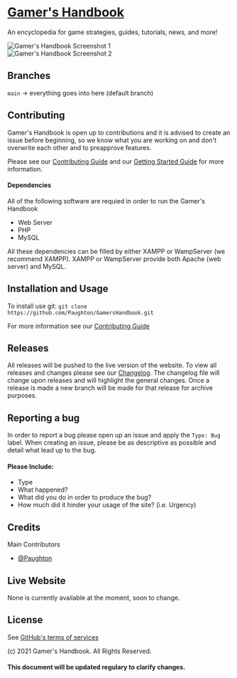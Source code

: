# <a href="">Gamer's Handbook</a>
An encyclopedia for game strategies, guides, tutorials, news, and more!

<img alt="Gamer's Handbook Screenshot 1" src="https://github.com/Paughton/GamersHandbook/blob/main/images/webscreenshot1.png"><br>
<img alt="Gamer's Handbook Screenshot 2" src="https://github.com/Paughton/GamersHandbook/blob/main/images/webscreenshot2.PNG">

## Branches
`main` -> everything goes into here (default branch)

## Contributing
Gamer's Handbook is open up to contributions and it is advised to create an issue before beginning, so we know what you are working on and don't overwrite each other and to preapprove features.

Please see our [Contributing Guide](https://github.com/Paughton/GamersHandbook/blob/main/CONTRIBUTING.md) and our [Getting Started Guide](https://github.com/Paughton/GamersHandbook/blob/main/GETTINGSTARTED.md) for more information.

#### Dependencies
All of the following software are requied in order to run the Gamer's Handbook
- Web Server
- PHP
- MySQL

All these dependencies can be filled by either XAMPP or WampServer (we recommend XAMPP). XAMPP or WampServer provide both Apache (web server) and MySQL.

## Installation and Usage
To install use git: `git clone https://github.com/Paughton/GamersHandbook.git`

For more information see our [Contributing Guide](https://github.com/Paughton/GamersHandbook/blob/main/CONTRIBUTING.md)

## Releases
All releases will be pushed to the live version of the website. To view all releases and changes please see our [Changelog](https://github.com/Paughton/GamersHandbook/blob/main/CHANGELOG.md). The changelog file will change upon releases and will highlight the general changes. Once a release is made a new branch will be made for that release for archive purposes.

## Reporting a bug
In order to report a bug please open up an issue and apply the `Type: Bug` label. When creating an issue, please be as descriptive as possible and detail what lead up to the bug.

#### Please Include:
- Type
- What happened?
- What did you do in order to produce the bug?
- How much did it hinder your usage of the site? (i.e. Urgency)

## Credits
Main Contributors
- [@Paughton](https://github.com/Paughton/)

## Live Website
None is currently available at the moment, soon to change.

## License
See [GitHub's terms of services](https://docs.github.com/en/github/site-policy/github-terms-of-service)

(c) 2021 Gamer's Handbook. All Rights Reserved.

#### This document will be updated regulary to clarify changes.